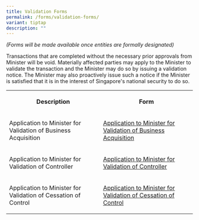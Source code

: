 ```yaml
---
title: Validation Forms
permalink: /forms/validation-forms/
variant: tiptap
description: ""
---
```

<p><em>(Forms will be made available once entities are formally designated)</em>
</p>
<p>Transactions that are completed without the necessary prior approvals
from Minister will be void. Materially affected parties may apply to the
Minister to validate the transaction and the Minister may do so by issuing
a validation notice. The Minister may also proactively issue such a notice
if the Minister is satisfied that it is in the interest of Singapore's
national security to do so.</p>
<table style="minWidth: 50px">
<colgroup>
<col>
<col>
</colgroup>
<tbody>
<tr>
<th rowspan="1" colspan="1">
<p>Description</p>
</th>
<th rowspan="1" colspan="1">
<p>Form</p>
</th>
</tr>
<tr>
<td rowspan="1" colspan="1">
<p>Application to Minister for Validation of Business Acquisition</p>
</td>
<td rowspan="1" colspan="1">
<p><a href="/files/Application_for_Validation_of_Business_Acquisition.pdf" rel="noopener noreferrer nofollow" target="_blank">Application to Minister for Validation of Business Acquisition</a>
</p>
</td>
</tr>
<tr>
<td rowspan="1" colspan="1">
<p>Application to Minister for Validation of Controller</p>
</td>
<td rowspan="1" colspan="1">
<p><a href="/files/Application_for_Validation_of_Controller.pdf" rel="noopener noreferrer nofollow" target="_blank">Application to Minister for Validation of Controller</a>
</p>
</td>
</tr>
<tr>
<td rowspan="1" colspan="1">
<p>Application to Minister for Validation of Cessation of Control</p>
</td>
<td rowspan="1" colspan="1">
<p><a href="/files/Application_for_Validation_of_Cessation_of_Control.pdf" rel="noopener noreferrer nofollow" target="_blank">Application to Minister for Validation of Cessation of Control</a>
</p>
</td>
</tr>
</tbody>
</table>
<p>
<br>
</p>
<p></p>
